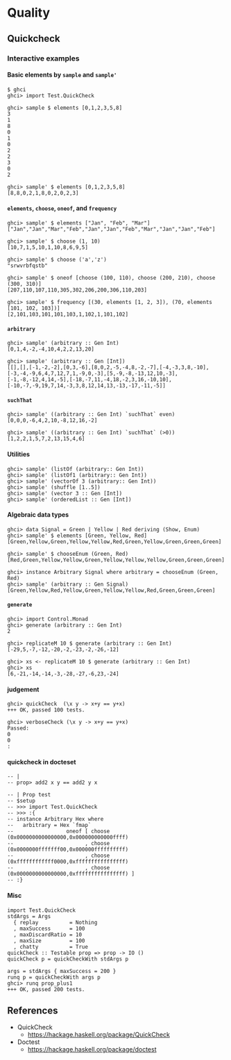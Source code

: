 # Quality

## Quickcheck

### Interactive examples

#### Basic elements by `sample` and `sample'`

```
$ ghci
ghci> import Test.QuickCheck

ghci> sample $ elements [0,1,2,3,5,8]
3
1
8
0
1
0
2
2
3
0
2

ghci> sample' $ elements [0,1,2,3,5,8]
[8,8,0,2,1,8,0,2,0,2,3]
```


#### `elements`, `choose`, `oneof`, and `frequency`

```
ghci> sample' $ elements ["Jan", "Feb", "Mar"]
["Jan","Jan","Mar","Feb","Jan","Jan","Feb","Mar","Jan","Jan","Feb"]

ghci> sample' $ choose (1, 10)
[10,7,1,5,10,1,10,8,6,9,5]

ghci> sample' $ choose ('a','z')
"srwvrbfqstb"

ghci> sample' $ oneof [choose (100, 110), choose (200, 210), choose (300, 310)]
[207,110,107,110,305,302,206,200,306,110,203]

ghci> sample' $ frequency [(30, elements [1, 2, 3]), (70, elements [101, 102, 103])]
[2,101,103,101,101,103,1,102,1,101,102]
```


#### `arbitrary`

```
ghci> sample' (arbitrary :: Gen Int)
[0,1,4,-2,-4,10,4,2,2,13,20]

ghci> sample' (arbitrary :: Gen [Int])
[[],[],[-1,-2,-2],[0,3,-6],[8,0,2,-5,-4,8,-2,-7],[-4,-3,3,8,-10],[-3,-4,-9,6,4,7,12,7,1,-9,0,-3],[5,-9,-8,-13,12,10,-3],[-1,-8,-12,4,14,-5],[-18,-7,11,-4,18,-2,3,16,-10,10],[-10,-7,-9,19,7,14,-3,3,8,12,14,13,-13,-17,-11,-5]]
```


#### `suchThat`

```
ghci> sample' ((arbitrary :: Gen Int) `suchThat` even)
[0,0,0,-6,4,2,10,-8,12,16,-2]

ghci> sample' ((arbitrary :: Gen Int) `suchThat` (>0))
[1,2,2,1,5,7,2,13,15,4,6]

```


#### Utilities

```
ghci> sample' (listOf (arbitrary:: Gen Int))
ghci> sample' (listOf1 (arbitrary:: Gen Int))
ghci> sample' (vectorOf 3 (arbitrary:: Gen Int))
ghci> sample' (shuffle [1..5])
ghci> sample' (vector 3 :: Gen [Int])
ghci> sample' (orderedList :: Gen [Int])
```


#### Algebraic data types

```
ghci> data Signal = Green | Yellow | Red deriving (Show, Enum)
ghci> sample' $ elements [Green, Yellow, Red]
[Green,Yellow,Green,Yellow,Yellow,Red,Green,Yellow,Green,Green,Green]

ghci> sample' $ chooseEnum (Green, Red)
[Red,Green,Yellow,Yellow,Green,Yellow,Yellow,Yellow,Green,Green,Green]

ghci> instance Arbitrary Signal where arbitrary = chooseEnum (Green, Red)
ghci> sample' (arbitrary :: Gen Signal)
[Green,Yellow,Red,Yellow,Green,Yellow,Yellow,Red,Green,Green,Green]
```


#### `generate`

```
ghci> import Control.Monad
ghci> generate (arbitrary :: Gen Int)
2

ghci> replicateM 10 $ generate (arbitrary :: Gen Int)
[-29,5,-7,-12,-20,-2,-23,-2,-26,-12]

ghci> xs <- replicateM 10 $ generate (arbitrary :: Gen Int)
ghci> xs
[6,-21,-14,-14,-3,-28,-27,-6,23,-24]
```


#### judgement

```
ghci> quickCheck  (\x y -> x+y == y+x)
+++ OK, passed 100 tests.

ghci> verboseCheck (\x y -> x+y == y+x)
Passed:  
0
0
:
```



#### quickcheck in docteset

```
-- |
-- prop> add2 x y == add2 y x
```


```
-- | Prop test
-- $setup
-- >>> import Test.QuickCheck
-- >>> :{
-- instance Arbitrary Hex where
--   arbitrary = Hex `fmap`
--                 oneof [ choose (0x0000000000000000,0x000000000000ffff)
--                       , choose (0x0000000fffffff00,0x000000ffffffffff)
--                       , choose (0xffffffffffff0000,0xffffffffffffffff)
--                       , choose (0x0000000000000000,0xffffffffffffffff) ]
-- :}
```

#### Misc

```
import Test.QuickCheck
stdArgs = Args
  { replay          = Nothing
  , maxSuccess      = 100
  , maxDiscardRatio = 10
  , maxSize         = 100
  , chatty          = True
quickCheck :: Testable prop => prop -> IO ()
quickCheck p = quickCheckWith stdArgs p

args = stdArgs { maxSuccess = 200 }
runq p = quickCheckWith args p
ghci> runq prop_plus1
+++ OK, passed 200 tests.
```


## References

* QuickCheck
  * https://hackage.haskell.org/package/QuickCheck
* Doctest
  * https://hackage.haskell.org/package/doctest

